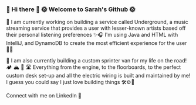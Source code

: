 ### 🌱 Hi there 🍃  🌞 Welcome to Sarah's Github 🌞

👾 I am currently working on building a service called Underground, a music streaming service that provides a user with lesser-known artists based off their personal listening preferences ✨🎧 I'm using Java and HTML with IntelliJ, and DynamoDB to create the most efficient experience for the user 💪🏼

🚐 I am also currently building a custom sprinter van for my life on the road! 🏕 🏔 🗾 🛣 
Everything from the engine, to the floorboards, to the perfect custom desk set-up and all the electric wiring is built and maintained by me! I guess you could say I just love building things 🛠⚙️🔧

Connect with me on LinkedIn 🔗

<!--
**sarahlineb/sarahlineb** is a ✨ _special_ ✨ repository because its `README.md` (this file) appears on your GitHub profile.
-->
